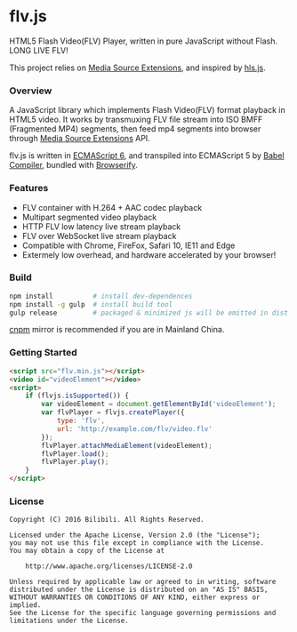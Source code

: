 
flv.js
======
HTML5 Flash Video(FLV) Player, written in pure JavaScript without Flash. LONG LIVE FLV!

This project relies on [Media Source Extensions][], and inspired by [hls.js][].

### Overview
A JavaScript library which implements Flash Video(FLV) format playback in HTML5 video. It works by transmuxing FLV file stream into ISO BMFF (Fragmented MP4) segments, then feed mp4 segments into browser through [Media Source Extensions][] API.

flv.js is written in [ECMAScript 6][], and transpiled into ECMAScript 5 by [Babel Compiler][], bundled with [Browserify][].

[Media Source Extensions]: https://w3c.github.io/media-source/
[hls.js]: https://github.com/dailymotion/hls.js
[ECMAScript 6]: https://github.com/lukehoban/es6features
[Babel Compiler]: https://babeljs.io/
[Browserify]: http://browserify.org/

### Features
- FLV container with H.264 + AAC codec playback
- Multipart segmented video playback
- HTTP FLV low latency live stream playback
- FLV over WebSocket live stream playback
- Compatible with Chrome, FireFox, Safari 10, IE11 and Edge
- Extermely low overhead, and hardware accelerated by your browser!

### Build
```bash
npm install          # install dev-dependences
npm install -g gulp  # install build tool
gulp release         # packaged & minimized js will be emitted in dist folder
```

[cnpm](https://github.com/cnpm/cnpm) mirror is recommended if you are in Mainland China.

### Getting Started
```html
<script src="flv.min.js"></script>
<video id="videoElement"></video>
<script>
    if (flvjs.isSupported()) {
        var videoElement = document.getElementById('videoElement');
        var flvPlayer = flvjs.createPlayer({
            type: 'flv',
            url: 'http://example.com/flv/video.flv'
        });
        flvPlayer.attachMediaElement(videoElement);
        flvPlayer.load();
        flvPlayer.play();
    }
</script>
```

### License
```
Copyright (C) 2016 Bilibili. All Rights Reserved.

Licensed under the Apache License, Version 2.0 (the "License");
you may not use this file except in compliance with the License.
You may obtain a copy of the License at

    http://www.apache.org/licenses/LICENSE-2.0

Unless required by applicable law or agreed to in writing, software
distributed under the License is distributed on an "AS IS" BASIS,
WITHOUT WARRANTIES OR CONDITIONS OF ANY KIND, either express or implied.
See the License for the specific language governing permissions and
limitations under the License.
```
